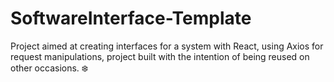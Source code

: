 # SoftwareInterface-Template
 Project aimed at creating interfaces for a system with React, using Axios for request manipulations, project built with the intention of being reused on other occasions. ❄️
